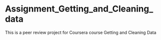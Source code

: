 # Assignment_Getting_and_Cleaning_data
This is a peer review project for Coursera course Getting and Cleaning Data
